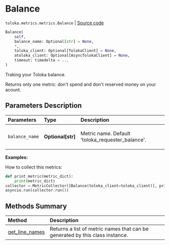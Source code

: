 # Balance
`toloka.metrics.metrics.Balance` | [Source code](https://github.com/Toloka/toloka-kit/blob/v0.1.26/src/metrics/metrics.py#L143)

```python
Balance(
    self,
    balance_name: Optional[str] = None,
    *,
    toloka_client: Optional[TolokaClient] = None,
    atoloka_client: Optional[AsyncTolokaClient] = None,
    timeout: timedelta = ...
)
```

Traking your Toloka balance.


Returns only one metric: don't spend and don't reserved money on your acount.

## Parameters Description

| Parameters | Type | Description |
| :----------| :----| :-----------|
`balance_name`|**Optional\[str\]**|<p>Metric name. Default &#x27;toloka_requester_balance&#x27;.</p>

**Examples:**

How to collect this metrics:
```python
def print_metric(metric_dict):
    print(metric_dict)
collector = MetricCollector([Balance(toloka_client=toloka_client)], print_metric)
asyncio.run(collector.run())
```
## Methods Summary

| Method | Description |
| :------| :-----------|
[get_line_names](toloka.metrics.metrics.Balance.get_line_names.md)| Returns a list of metric names that can be generated by this class instance.
